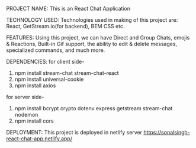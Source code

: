 PROJECT NAME: This is an React Chat Application

TECHNOLOGY USED: Technologies used in making of this project are: React, GetStream.io(for backend), BEM CSS etc.

FEATURES: Using this project, we can have Direct and Group Chats, emojis & Reactions, Built-in Gif support, the ability to edit & delete messages, specialized commands, and much more.

DEPENDENCIES:
for client side-
1. npm install stream-chat stream-chat-react
2. npm install universal-cookie
3. npm install axios

for server side-
1.  npm install bcrypt crypto dotenv express getstream stream-chat nodemon
2. npm install cors



DEPLOYMENT: This project is deployed in netlify server https://sonalsingh-react-chat-app.netlify.app/